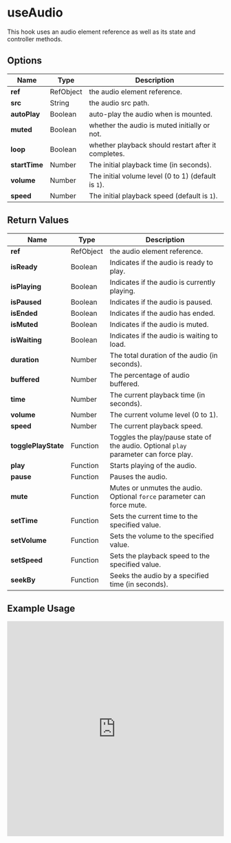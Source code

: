 # useAudio

This hook uses an audio element reference as well as its state and controller methods.

## Options

| Name          | Type      | Description                                         |
| ------------- | --------- | --------------------------------------------------- |
| **ref**       | RefObject | the audio element reference.                        |
| **src**       | String    | the audio src path.                                 |
| **autoPlay**  | Boolean   | auto-play the audio when is mounted.                |
| **muted**     | Boolean   | whether the audio is muted initially or not.        |
| **loop**      | Boolean   | whether playback should restart after it completes. |
| **startTime** | Number    | The initial playback time (in seconds).             |
| **volume**    | Number    | The initial volume level (0 to 1) (default is `1`). |
| **speed**     | Number    | The initial playback speed (default is `1`).        |

## Return Values

| Name                | Type      | Description                                                                          |
| ------------------- | --------- | ------------------------------------------------------------------------------------ |
| **ref**             | RefObject | the audio element reference.                                                         |
| **isReady**         | Boolean   | Indicates if the audio is ready to play.                                             |
| **isPlaying**       | Boolean   | Indicates if the audio is currently playing.                                         |
| **isPaused**        | Boolean   | Indicates if the audio is paused.                                                    |
| **isEnded**         | Boolean   | Indicates if the audio has ended.                                                    |
| **isMuted**         | Boolean   | Indicates if the audio is muted.                                                     |
| **isWaiting**       | Boolean   | Indicates if the audio is waiting to load.                                           |
| **duration**        | Number    | The total duration of the audio (in seconds).                                        |
| **buffered**        | Number    | The percentage of audio buffered.                                                    |
| **time**            | Number    | The current playback time (in seconds).                                              |
| **volume**          | Number    | The current volume level (0 to 1).                                                   |
| **speed**           | Number    | The current playback speed.                                                          |
| **togglePlayState** | Function  | Toggles the play/pause state of the audio. Optional `play` parameter can force play. |
| **play**            | Function  | Starts playing of the audio.                                                         |
| **pause**           | Function  | Pauses the audio.                                                                    |
| **mute**            | Function  | Mutes or unmutes the audio. Optional `force` parameter can force mute.               |
| **setTime**         | Function  | Sets the current time to the specified value.                                        |
| **setVolume**       | Function  | Sets the volume to the specified value.                                              |
| **setSpeed**        | Function  | Sets the playback speed to the specified value.                                      |
| **seekBy**          | Function  | Seeks the audio by a specified time (in seconds).                                    |

## Example Usage

<iframe src="https://codesandbox.io/embed/useaudio-px7884?fontsize=14&hidenavigation=1&module=%2Fsrc%2FComponent.tsx&theme=dark" style="width:100%; height:500px; border:0; overflow:hidden;" title="useAudio" allow="accelerometer; ambient-light-sensor; camera; encrypted-media; geolocation; gyroscope; hid; microphone; midi; payment; usb; vr; xr-spatial-tracking" sandbox="allow-forms allow-modals allow-popups allow-presentation allow-same-origin allow-scripts"></iframe>
